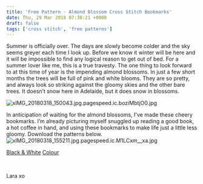 ```yaml
---
title: 'Free Pattern - Almond Blossom Cross Stitch Bookmarks'
date: Thu, 29 Mar 2018 07:38:21 +0000
draft: false
tags: ['cross stitch', 'free patterns']
---
```


Summer is officially over. The days are slowly become colder and the sky seems greyer each time I look up. Before we know it winter will be here and it will be impossible to find any logical reason to get out of bed. For a summer lover like me, this is a true travesty. The one thing to look forward to at this time of year is the impending almond blossoms. In just a few short months the trees will be full of pink and white blooms. They are so pretty, and always look so striking against the gloomy skies and the other bare trees. It doesn’t snow here in Adelaide, but it does snow in blossoms.

![xIMG_20180318_150043.jpg.pagespeed.ic.boziMbtjO0.jpg](https://laramakes.files.wordpress.com/2018/10/ximg_20180318_150043-pagespeed-ic-bozimbtjo0.jpg)

In anticipation of waiting for the almond blossoms, I've made these cheery bookmarks. I’m already picturing myself snuggled up reading a good book, a hot coffee in hand, and using these bookmarks to make life just a little less gloomy. Download the patterns below. ![xIMG_20180318_155211.jpg.pagespeed.ic.M1LCxm__xa.jpg](https://laramakes.files.wordpress.com/2018/10/ximg_20180318_155211-pagespeed-ic-m1lcxm__xa.jpg)  

[Black & White](https://laramakes.files.wordpress.com/2018/03/almondblossombookmark_blackwhite_bylaramakes.pdf "almondblossombookmark_blackwhite_bylaramakes") [Colour](https://laramakes.files.wordpress.com/2018/03/almondblossombookmark_colour_bylaramakes.pdf "almondblossombookmark_colour_bylaramakes")

 

Lara xo